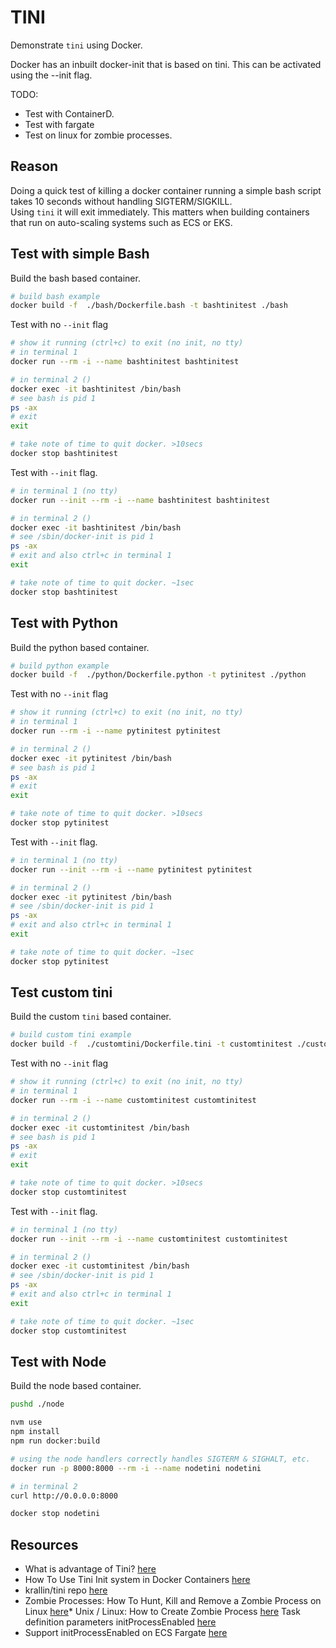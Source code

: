 # TINI

Demonstrate `tini` using Docker.  

Docker has an inbuilt docker-init that is based on tini.  This can be activated using the --init flag.  

TODO:

* Test with ContainerD.
* Test with fargate
* Test on linux for zombie processes.

## Reason

Doing a quick test of killing a docker container running a simple bash script takes 10 seconds without handling SIGTERM/SIGKILL.  
Using `tini` it will exit immediately.  This matters when building containers that run on auto-scaling systems such as ECS or EKS.  

## Test with simple Bash

Build the bash based container.  

```sh
# build bash example
docker build -f  ./bash/Dockerfile.bash -t bashtinitest ./bash
```

Test with no `--init` flag  

```sh
# show it running (ctrl+c) to exit (no init, no tty)
# in terminal 1 
docker run --rm -i --name bashtinitest bashtinitest

# in terminal 2 ()
docker exec -it bashtinitest /bin/bash 
# see bash is pid 1
ps -ax 
# exit 
exit

# take note of time to quit docker. >10secs 
docker stop bashtinitest
```

Test with `--init` flag.  

```sh
# in terminal 1 (no tty)
docker run --init --rm -i --name bashtinitest bashtinitest  

# in terminal 2 ()
docker exec -it bashtinitest /bin/bash 
# see /sbin/docker-init is pid 1
ps -ax 
# exit and also ctrl+c in terminal 1
exit

# take note of time to quit docker. ~1sec 
docker stop bashtinitest
```

## Test with Python

Build the python based container.  

```sh
# build python example
docker build -f  ./python/Dockerfile.python -t pytinitest ./python
```

Test with no `--init` flag  

```sh
# show it running (ctrl+c) to exit (no init, no tty)
# in terminal 1 
docker run --rm -i --name pytinitest pytinitest

# in terminal 2 ()
docker exec -it pytinitest /bin/bash 
# see bash is pid 1
ps -ax 
# exit 
exit

# take note of time to quit docker. >10secs 
docker stop pytinitest
```

Test with `--init` flag.  

```sh
# in terminal 1 (no tty)
docker run --init --rm -i --name pytinitest pytinitest  

# in terminal 2 ()
docker exec -it pytinitest /bin/bash 
# see /sbin/docker-init is pid 1
ps -ax 
# exit and also ctrl+c in terminal 1
exit

# take note of time to quit docker. ~1sec 
docker stop pytinitest
```

## Test custom tini

Build the custom `tini` based container.  

```sh
# build custom tini example
docker build -f  ./customtini/Dockerfile.tini -t customtinitest ./customtini
```

Test with no `--init` flag  

```sh
# show it running (ctrl+c) to exit (no init, no tty)
# in terminal 1 
docker run --rm -i --name customtinitest customtinitest

# in terminal 2 ()
docker exec -it customtinitest /bin/bash 
# see bash is pid 1
ps -ax 
# exit 
exit

# take note of time to quit docker. >10secs 
docker stop customtinitest
```

Test with `--init` flag.  

```sh
# in terminal 1 (no tty)
docker run --init --rm -i --name customtinitest customtinitest  

# in terminal 2 ()
docker exec -it customtinitest /bin/bash 
# see /sbin/docker-init is pid 1
ps -ax 
# exit and also ctrl+c in terminal 1
exit

# take note of time to quit docker. ~1sec 
docker stop customtinitest
```

## Test with Node

Build the node based container.  

```sh
pushd ./node

nvm use
npm install
npm run docker:build

# using the node handlers correctly handles SIGTERM & SIGHALT, etc.
docker run -p 8000:8000 --rm -i --name nodetini nodetini         

# in terminal 2 
curl http://0.0.0.0:8000

docker stop nodetini
```

## Resources

* What is advantage of Tini? [here](https://github.com/krallin/tini/issues/)  
* How To Use Tini Init system in Docker Containers [here](https://computingforgeeks.com/use-tini-init-system-in-docker-containers/)  
* krallin/tini repo [here](https://github.com/krallin/tini)
* Zombie Processes: How To Hunt, Kill and Remove a Zombie Process on Linux [here](https://www.alibabacloud.com/blog/zombie-processes-how-to-hunt-kill-and-remove-a-zombie-process-on-linux_597383)* Unix / Linux: How to Create Zombie Process [here](https://stackpointer.io/unix/unix-linux-create-zombie-process/625/)
Task definition parameters initProcessEnabled [here](https://docs.aws.amazon.com/AmazonECS/latest/developerguide/task_definition_parameters.html)
* Support initProcessEnabled on ECS Fargate [here](https://github.com/cloudposse/terraform-aws-ecs-container-definition/issues/143)
